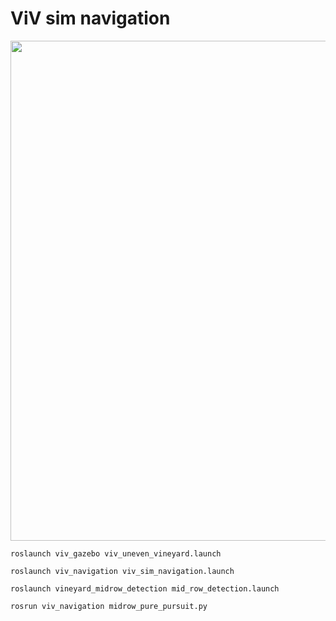 # ViV sim navigation

<img src="doc/viv_driving_1_transparent.png" width="800">

    roslaunch viv_gazebo viv_uneven_vineyard.launch  

    roslaunch viv_navigation viv_sim_navigation.launch

    roslaunch vineyard_midrow_detection mid_row_detection.launch

    rosrun viv_navigation midrow_pure_pursuit.py
    
